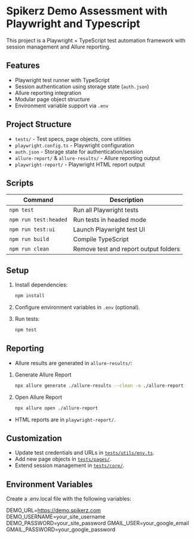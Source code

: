 # Spikerz Demo Assessment with Playwright and Typescript

This project is a Playwright + TypeScript test automation framework with session management and Allure reporting.

## Features

- Playwright test runner with TypeScript
- Session authentication using storage state (`auth.json`)
- Allure reporting integration
- Modular page object structure
- Environment variable support via `.env`

## Project Structure

- `tests/` - Test specs, page objects, core utilities
- `playwright.config.ts` - Playwright configuration
- `auth.json` - Storage state for authentication/session
- `allure-report/` & `allure-results/` - Allure reporting output
- `playwright-report/` - Playwright HTML report output

## Scripts

| Command         | Description                              |
|-----------------|------------------------------------------|
| `npm test`      | Run all Playwright tests                 |
| `npm run test:headed` | Run tests in headed mode           |
| `npm run test:ui`     | Launch Playwright test UI          |
| `npm run build` | Compile TypeScript                      |
| `npm run clean` | Remove test and report output folders    |

## Setup

1. Install dependencies:

   ```sh
   npm install
   ```

2. Configure environment variables in `.env` (optional).

3. Run tests:

   ```sh
   npm test
   ```

## Reporting

- Allure results are generated in `allure-results/`:

1. Generate Allure Report

    ```sh
   npx allure generate ./allure-results --clean -o ./allure-report
   ```

2. Open Allure Report

   ```sh
   npx allure open ./allure-report
   ```

- HTML reports are in `playwright-report/`.

## Customization

- Update test credentials and URLs in [`tests/utils/env.ts`](tests/utils/env.ts).
- Add new page objects in [`tests/pages/`](tests/pages/).
- Extend session management in [`tests/core/`](tests/core/).

## Environment Variables

Create a .env.local file with the following variables:

DEMO_URL=<https://demo.spikerz.com>
DEMO_USERNAME=your_site_username
DEMO_PASSWORD=your_site_password
GMAIL_USER=your_google_email
GMAIL_PASSWORD=your_google_password
